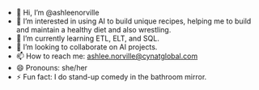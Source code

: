 - 👋 Hi, I’m @ashleenorville
- 👀 I’m interested in using AI to build unique recipes, helping me to build and maintain a healthy diet and also wrestling.
- 🌱 I’m currently learning ETL, ELT, and SQL.
- 💞️ I’m looking to collaborate on AI projects.
- 📫 How to reach me: ashlee.norville@cynatglobal.com
- 😄 Pronouns: she/her
- ⚡ Fun fact: I do stand-up comedy in the bathroom mirror.

<!---
ashleenorville/ashleenorville is a ✨ special ✨ repository because its `README.md` (this file) appears on your GitHub profile.
You can click the Preview link to take a look at your changes.
--->


